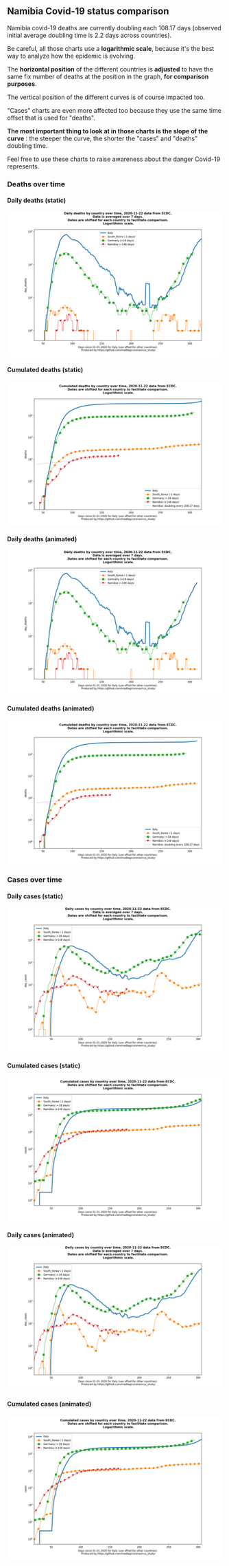 ## Namibia Covid-19 status comparison 

Namibia covid-19 deaths are currently doubling each 108.17 days (observed initial average doubling time is 2.2 days across countries).



Be careful, all those charts use a **logarithmic scale**, because it's the best way to analyze how the epidemic is evolving.
 
The **horizontal position** of the different countries is **adjusted** to have the same fix number of deaths at the position in the graph, **for comparison purposes**.

The vertical position of the different curves is of course impacted too.

"Cases" charts are even more affected too because they use the same time offset that is used for "deaths".

**The most important thing to look at in those charts is the slope of the curve** : the steeper the curve, the shorter the "cases" and "deaths" doubling time.

Feel free to use these charts to raise awareness about the danger Covid-19 represents. 


 
### Deaths over time
 
#### Daily deaths (static)
![Namibia covid-19 daily deaths static chart](https://raw.githubusercontent.com/madlag/coronavirus_study/master/notebooks/graphs/2020-11-22/countries/Namibia/2020-11-22_Namibia_day_deaths.png "Namibia covid-19 day_deaths static chart")   
 
#### Cumulated deaths (static)
![Namibia covid-19 cumulated deaths static chart](https://raw.githubusercontent.com/madlag/coronavirus_study/master/notebooks/graphs/2020-11-22/countries/Namibia/2020-11-22_Namibia_deaths.png "Namibia covid-19 deaths static chart")   
 
#### Daily deaths (animated)
![Namibia covid-19 daily deaths animated chart](https://raw.githubusercontent.com/madlag/coronavirus_study/master/notebooks/graphs/2020-11-22/countries/Namibia/2020-11-22_Namibia_day_deaths.gif "Namibia covid-19 day_deaths animated chart")   
 
#### Cumulated deaths (animated)
![Namibia covid-19 cumulated deaths animated chart](https://raw.githubusercontent.com/madlag/coronavirus_study/master/notebooks/graphs/2020-11-22/countries/Namibia/2020-11-22_Namibia_deaths.gif "Namibia covid-19 deaths animated chart")   

 
### Cases over time
 
#### Daily cases (static)
![Namibia covid-19 daily cases static chart](https://raw.githubusercontent.com/madlag/coronavirus_study/master/notebooks/graphs/2020-11-22/countries/Namibia/2020-11-22_Namibia_day_cases.png "Namibia covid-19 day_cases static chart")   
 
#### Cumulated cases (static)
![Namibia covid-19 cumulated cases static chart](https://raw.githubusercontent.com/madlag/coronavirus_study/master/notebooks/graphs/2020-11-22/countries/Namibia/2020-11-22_Namibia_cases.png "Namibia covid-19 cases static chart")   
 
#### Daily cases (animated)
![Namibia covid-19 daily cases animated chart](https://raw.githubusercontent.com/madlag/coronavirus_study/master/notebooks/graphs/2020-11-22/countries/Namibia/2020-11-22_Namibia_day_cases.gif "Namibia covid-19 day_cases animated chart")   
 
#### Cumulated cases (animated)
![Namibia covid-19 cumulated cases animated chart](https://raw.githubusercontent.com/madlag/coronavirus_study/master/notebooks/graphs/2020-11-22/countries/Namibia/2020-11-22_Namibia_cases.gif "Namibia covid-19 cases animated chart")   

